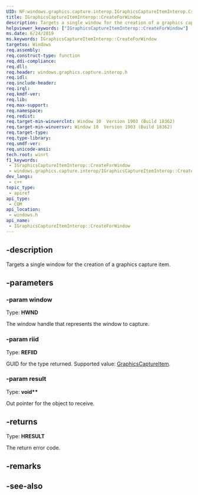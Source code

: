 ```yaml
---
UID: NF:windows.graphics.capture.interop.IGraphicsCaptureItemInterop.CreateForWindow
title: IGraphicsCaptureItemInterop::CreateForWindow
description: Targets a single window for the creation of a graphics capture item.
helpviewer_keywords: ["IGraphicsCaptureItemInterop::CreateForWindow"]
ms.date: 6/24/2019
ms.keywords: IGraphicsCaptureItemInterop::CreateForWindow
targetos: Windows
req.assembly: 
req.construct-type: function
req.ddi-compliance: 
req.dll: 
req.header: windows.graphics.capture.interop.h
req.idl: 
req.include-header: 
req.irql: 
req.kmdf-ver: 
req.lib: 
req.max-support: 
req.namespace: 
req.redist: 
req.target-min-winverclnt: Window 10  Version 1903 (Build 18362)
req.target-min-winversvr: Window 10  Version 1903 (Build 18362)
req.target-type: 
req.type-library: 
req.umdf-ver: 
req.unicode-ansi: 
tech.root: winrt
f1_keywords:
 - IGraphicsCaptureItemInterop::CreateForWindow
 - windows.graphics.capture.interop/IGraphicsCaptureItemInterop::CreateForWindow
dev_langs:
 - c++
topic_type:
 - apiref
api_type:
 - COM
api_location:
 - windows.h
api_name:
 - IGraphicsCaptureItemInterop::CreateForWindow
---
```


## -description

Targets a single window for the creation of a graphics capture item.

## -parameters

### -param window

Type: **HWND**

The window handle that represents the window to capture.

### -param riid

Type: **REFIID**

GUID for the type returned. Supported value: [GraphicsCaptureItem](/uwp/api/windows.graphics.capture.graphicscaptureitem).

### -param result

Type: **void\*\***

Out pointer for the object to receive.

## -returns

Type: **HRESULT**

The return error code.

## -remarks

## -see-also
